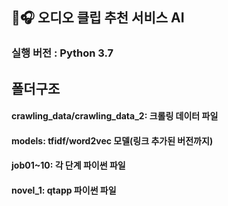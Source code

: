 ## 💌🎧 **오디오 클립 추천 서비스 AI** 

### 실행 버전 : Python 3.7

## 폴더구조


#### crawling_data/crawling_data_2: 크롤링 데이터 파일


#### models: tfidf/word2vec 모델(링크 추가된 버전까지)


#### job01~10: 각 단계 파이썬 파일


#### novel_1: qtapp 파이썬 파일

